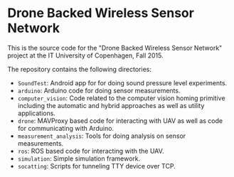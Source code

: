 # Drone Backed Wireless Sensor Network

This is the source code for the "Drone Backed Wireless Sensor Network" project
at the IT University of Copenhagen, Fall 2015.

The repository contains the following directories:

- `SoundTest`: Android app for for doing sound pressure level experiments.
- `arduino`: Arduino code for doing sensor measurements.
- `computer_vision`: Code related to the computer vision homing primitive
including the automatic and hybrid approaches as well as utility applications.
- `drone`: MAVProxy based code for interacting with UAV as well as code for
communicating with Arduino.
- `measurement_analysis`: Tools for doing analysis on sensor measurements.
- `ros`: ROS based code for interacting with the UAV.
- `simulation`: Simple simulation framework.
- `socatting`: Scripts for tunneling TTY device over TCP.
